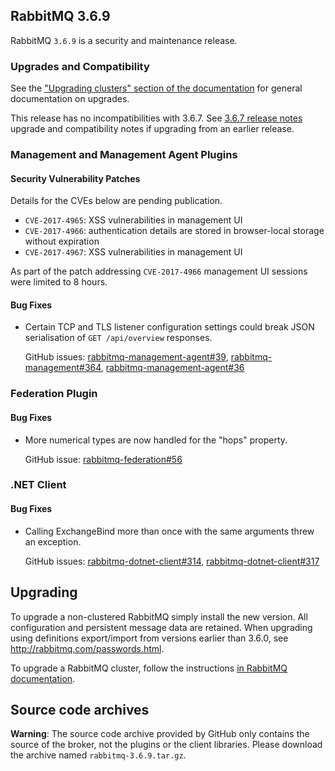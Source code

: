 ## RabbitMQ 3.6.9

RabbitMQ `3.6.9` is a security and maintenance release.

### Upgrades and Compatibility

See the ["Upgrading clusters" section of the documentation](http://www.rabbitmq.com/clustering.html#upgrading)
for general documentation on upgrades.

This release has no incompatibilities with 3.6.7. See [3.6.7 release notes](https://github.com/rabbitmq/rabbitmq-server/releases/tag/rabbitmq_v3_6_7)
upgrade and compatibility notes if upgrading from an earlier release.


### Management and Management Agent Plugins

#### Security Vulnerability Patches

Details for the CVEs below are pending publication.

 * `CVE-2017-4965`: XSS vulnerabilities in management UI
 * `CVE-2017-4966`: authentication details are stored in browser-local storage without expiration
 * `CVE-2017-4967`: XSS vulnerabilities in management UI

As part of the patch addressing `CVE-2017-4966` management UI sessions were limited to 8 hours.

#### Bug Fixes

 * Certain TCP and TLS listener configuration settings could break JSON serialisation of
   `GET /api/overview` responses.
 
   GitHub issues: [rabbitmq-management-agent#39](https://github.com/rabbitmq/rabbitmq-management-agent/issues/39),
                  [rabbitmq-management#364](https://github.com/rabbitmq/rabbitmq-management/issues/364),
                  [rabbitmq-management-agent#36](https://github.com/rabbitmq/rabbitmq-management-agent/issues/36)

### Federation Plugin

#### Bug Fixes

 * More numerical types are now handled for the "hops" property.
 
   GitHub issue: [rabbitmq-federation#56](https://github.com/rabbitmq/rabbitmq-federation/issues/56)


### .NET Client

#### Bug Fixes

 * Calling ExchangeBind more than once with the same arguments threw an exception.
 
   GitHub issues: [rabbitmq-dotnet-client#314](https://github.com/rabbitmq/rabbitmq-dotnet-client/issues/314),
                  [rabbitmq-dotnet-client#317](https://github.com/rabbitmq/rabbitmq-dotnet-client/issues/317)


## Upgrading

To upgrade a non-clustered RabbitMQ simply install the new version. All configuration and persistent message data are retained. When upgrading using definitions export/import from versions earlier than 3.6.0, see http://rabbitmq.com/passwords.html.

To upgrade a RabbitMQ cluster, follow the instructions [in RabbitMQ documentation](http://www.rabbitmq.com/clustering.html#upgrading).

## Source code archives

**Warning**: The source code archive provided by GitHub only contains the source of the broker,
not the plugins or the client libraries. Please download the archive named `rabbitmq-3.6.9.tar.gz`.
